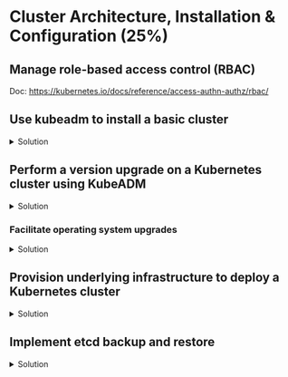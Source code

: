 # Cluster Architecture, Installation & Configuration (25%)

## Manage role-based access control (RBAC)

Doc: https://kubernetes.io/docs/reference/access-authn-authz/rbac/

## Use kubeadm to install a basic cluster

<details><summary>Solution</summary>
<p>

If you don't have cluster nodes yet, check the terraform deployment from below: [Provision underlying infrastructure to deploy a Kubernetes cluster](https://github.com/murasaki718/CKA-practice-exercises/blob/CKA-v1.31/cluster-architecture-installation-configuration.md#provision-underlying-infrastructure-to-deploy-a-kubernetes-cluster)

Installation from [scratch using Kelsey Hightower's kubernetes-the-hard-way](https://github.com/kelseyhightower/kubernetes-the-hard-way/) is too time-consuming but not irrelevant. We will be using kubeadm (v1.30.5) to install the Kubernetes cluster.

### Install containerd runtime

<details><summary>Solution</summary>
<p>

Doc: https://kubernetes.io/docs/setup/production-environment/container-runtimes/

We will do this using only three nodes (here is the path to the script https://github.com/murasaki718/CKA-practice-exercises/blob/CKA-v1.31/containerd-install.sh):

```bash
# containerd preinstall configuration
# initial system update and upgrade
apt-get update && apt-get upgrade

# disabled swap file
swapoff -a

# make changes in /etc/fstab to persist disabling of Swap on reboot
sed -i '/ swap / s/^\(.*\)$/#\1/g' /etc/fstab


# Load required Kernel Modules
cat <<EOF | sudo tee /etc/modules-load.d/containerd.conf
overlay
br_netfilter
EOF

sudo modprobe overlay
sudo modprobe br_netfilter

# Setup required sysctl params, these persist across reboots.
cat <<EOF | sudo tee /etc/sysctl.d/99-kubernetes-cri.conf
net.bridge.bridge-nf-call-iptables  = 1
net.ipv4.ip_forward                 = 1
net.bridge.bridge-nf-call-ip6tables = 1
EOF

# Apply sysctl params without reboot
sudo sysctl --system

# Install containerd
## Set up the repository
### Install packages to allow apt to use a repository over HTTPS
sudo apt-get update
sudo apt-get install -y apt-transport-https ca-certificates curl gnupg lsb-release

## Install packages
sudo apt-get update
sudo apt-get install -y containerd

# Configure containerd defaults
sudo mkdir -p /etc/containerd
containerd config default | sudo tee /etc/containerd/config.toml > /dev/null 2>&1
sed -i 's/SystemdCgroup = false/SystemdCgroup = true/' /etc/containerd/config.toml

# Restart containerd.service
sudo systemctl restart containerd.service
```

</p>
</details>

### Install kubeadm, kubelet and kubectl

<details><summary>Solution</summary>
<p>

Doc: https://kubernetes.io/docs/setup/production-environment/tools/kubeadm/install-kubeadm/

Do this on all three-nodes:

```bash
sudo apt-get update
sudo apt-get install -y apt-transport-https ca-certificates curl

curl -fsSL https://pkgs.k8s.io/core:/stable:/v1.30/deb/Release.key | sudo gpg --dearmor -o /etc/apt/keyrings/kubernetes-apt-keyring.gpg
echo "deb [signed-by=/etc/apt/keyrings/kubernetes-apt-keyring.gpg] https://pkgs.k8s.io/core:/stable:/v1.30/deb/ /" | sudo tee /etc/apt/sources.list.d/kubernetes.list

sudo apt-get update
sudo apt-get install -y kubelet=1.30.5-1.1 kubeadm=1.30.5-1.1 kubectl=1.30.5-1.1
sudo apt-mark hold kubelet kubeadm kubectl
```

</p>
</details>

### Create a cluster with kubeadm

<details><summary>Solution</summary>
<p>

Doc: https://kubernetes.io/docs/setup/production-environment/tools/kubeadm/create-cluster-kubeadm/

Make sure the nodes have different hostnames.

On control-plane node:
```bash
sudo kubeadm init --kubernetes-version=1.30.5 --pod-network-cidr=10.244.0.0/16
```

Run the output of the init command on the other nodes:
```bash
sudo kubeadm join 192.168.254.11:6443 --token h8vno9.7eroqaei7v1isdpn \
    --discovery-token-ca-cert-hash sha256:44f1def2a041f116bc024f7e57cdc0cdcc8d8f36f0b942bdd27c7f864f645407
```

On control-plane node again:
```bash
# Configure kubectl access
mkdir -p $HOME/.kube
sudo cp -i /etc/kubernetes/admin.conf $HOME/.kube/config
sudo chown $(id -u):$(id -g) $HOME/.kube/config

# Deloying Kubernetes Cluster Network Plugin using Either 

## Calico
kubectl apply -f https://raw.githubusercontent.com/projectcalico/calico/v3.28.0/manifests/calico.yaml

## Flannel
#kubectl apply -f https://github.com/flannel-io/flannel/releases/latest/download/kube-flannel.yml
```

</p>
</details>

### Check that your nodes are running and ready

<details><summary>Solution</summary>
<p>

```bash
kubectl get nodes
NAME               STATUS   ROLES           AGE     VERSION
k8s-controller      Ready    control-plane   3m29s   v1.30.5
k8s-node-1          Ready    <none>          114s    v1.30.5
k8s-node-2          Ready    <none>          77s     v1.30.5
```

</p>
</details>

</p>
</details>

## Perform a version upgrade on a Kubernetes cluster using KubeADM

<details><summary>Solution</summary>
<p>

Doc: https://kubernetes.io/docs/tasks/administer-cluster/kubeadm/kubeadm-upgrade/

After installing Kubernetes v1.31 here: [install](https://github.com/murasaki718/CKA-practice-exercises/blob/CKA-v1.31/cluster-architecture-installation-configuration.md#use-kubeadm-to-install-a-basic-cluster)

We will now upgrade the cluster to v1.31.

On control-plane node:

```bash
# Add 1.31 repository
sudo sh -c 'echo "deb [signed-by=/etc/apt/keyrings/kubernetes-apt-keyring.gpg] https://pkgs.k8s.io/core:/stable:/v1.31/deb/ /" >> /etc/apt/sources.list.d/kubernetes.list'

# Upgrade kubeadm
sudo apt-mark unhold kubeadm
sudo apt-get update && sudo apt-get install -y kubeadm=1.31.1-1.1
sudo apt-mark hold kubeadm

# Upgrade control-plane node
kubectl drain k8s-controller --ignore-daemonsets
sudo kubeadm upgrade plan
sudo kubeadm upgrade apply v1.31.1

# Update Network Plugin

## Calico
kubectl apply -f https://raw.githubusercontent.com/projectcalico/calico/v3.28.1/manifests/calico.yaml

## Flannel
#kubectl apply -f https://github.com/flannel-io/flannel/releases/latest/download/kube-flannel.yml

# Upgrade kubelet and kubectl
sudo apt-mark unhold kubelet kubectl
sudo apt-get update && sudo apt-get install -y kubelet=1.31.1-1.1 kubectl=1.31.1-1.1
sudo apt-mark hold kubelet kubectl
sudo systemctl daemon-reload
sudo systemctl restart kubelet

# Make control-plane node reschedulable
kubectl uncordon k8s-controller
```

On worker nodes:

```bash
# Add 1.31 repository
sudo sh -c 'echo "deb [signed-by=/etc/apt/keyrings/kubernetes-apt-keyring.gpg] https://pkgs.k8s.io/core:/stable:/v1.31/deb/ /" >> /etc/apt/sources.list.d/kubernetes.list'

# Upgrade kubeadm
sudo apt-mark unhold kubeadm
sudo apt-get update && sudo apt-get install -y kubeadm=1.31.1-1.1
sudo apt-mark hold kubeadm

# Upgrade the other node
kubectl drain k8s-node-1 --ignore-daemonsets
sudo kubeadm upgrade node

# Upgrade kubelet and kubectl
sudo apt-mark unhold kubelet kubectl
sudo apt-get update && sudo apt-get install -y kubelet=1.31.1-1.1 kubectl=1.31.1-1.1
sudo apt-mark hold kubelet kubectl
sudo systemctl daemon-reload
sudo systemctl restart kubelet

# Make worker node reschedulable
kubectl uncordon k8s-node-1
```

Verify that the nodes are upgraded to v1.31.1:

```bash
kubectl get nodes
NAME               STATUS                     ROLES           AGE   VERSION
k8s-controller     Ready                      control-plane   15m   v1.31.1
k8s-node-1         Ready,SchedulingDisabled   <none>          13m   v1.31.1
k8s-node-2         Ready,SchedulingDisabled   <none>          13m   v1.31.1
```

</p>
</details>

### Facilitate operating system upgrades

<details><summary>Solution</summary>
<p>

When we only have one control plane node in your cluster, you cannot upgrade the OS system (with reboot) without losing temporary access to your cluster.

Here we will upgrade our worker nodes:

```bash
# Hold Kubernetes from upgrading
sudo apt-mark hold kubeadm kubelet kubectl

# Upgrade node
kubectl drain k8s-node-1 --ignore-daemonsets
sudo apt update && sudo apt upgrade -y # Be careful about container runtime (e.g., docker) upgrade.

# Reboot node if necessary
sudo reboot

# Make worker node reschedulable
kubectl uncordon k8s-node-1
```

</p>
</details>

## Provision underlying infrastructure to deploy a Kubernetes cluster

<details><summary>Solution</summary>
<p>

You can use any cloud provider (AWS, Azure, GCP, OpenStack, etc.) and multiple tools to provision nodes for your Kubernetes cluster.

We will deploy a three-node cluster, with one control plane node and two worker nodes.

Three Libvirt/KVM nodes (or any cloud provider you are using):
- k8s-controller: 2 vCPUs, 4GB RAM, 20GB Disk, 192.168.254.11/24
- k8s-node-1:        2 vCPUs, 2GB RAM, 20GB Disk, 192.168.254.21/24
- k8s-node-2:        2 vCPUs, 2GB RAM, 20GB Disk, 192.168.254.22/24

OS description:

```bash
$ lsb_release -a
No LSB modules are available.
Distributor ID:	Ubuntu
Description:	Ubuntu 22.04.3 LTS
Release:	22.04
Codename:	jammy
```

We will use a local libvirt/KVM baremetal node with terraform (v1.2.5) to provision the three-node cluster described above.

```bash
mkdir terraform
cd terraform
wget https://raw.githubusercontent.com/murasaki718/CKA-practice-exercises/CKA-v1.31/terraform/cluster-infra.tf
terraform init
terraform plan
terraform apply
```

</p>
</details>

## Implement etcd backup and restore

<details><summary>Solution</summary>
<p>

### Backup etcd cluster

<details><summary>Solution</summary>
<p>

Doc: https://kubernetes.io/docs/tasks/administer-cluster/configure-upgrade-etcd/#backing-up-an-etcd-cluster

Check the version of your etcd cluster, which depends on how you installed it.

```bash
ETCD_POD_NAME=$(kubectl get po -A --no-headers -o custom-columns=":metadata.name" | grep etcd)
kubectl exec -it -n kube-system $ETCD_POD_NAME -- etcd --version
etcd Version: 3.5.15
Git SHA: 0452feec7
Go Version: go1.16.15
Go OS/Arch: linux/amd64
```

If using connecting to an external etcd instance, Download the etcd client 
```bash
# Download etcd client
wget https://github.com/etcd-io/etcd/releases/download/v3.5.15/etcd-v3.5.15-linux-amd64.tar.gz
tar xzvf etcd-v3.5.15-linux-amd64.tar.gz
sudo mv etcd-v3.5.15-linux-amd64/etcdctl /usr/local/bin
sudo mv etcd-v3.5.15-linux-amd64/etcdutl /usr/local/bin
```

You are going to need the file locations first of the trusted-ca-file, cert-file, and key-file
```bash
# review the yaml spec.container command and extract the required information
kubectl get po $(echo $ETCD_CONTAINER) -n kube-system -o "jsonpath="{.spec.containers}"" | jq ".[].command"

CACERT="/run/config/pki/etcd/ca.crt"
CERT="/run/config/pki/etcd/server.crt"
KEY="/run/config/pki/etcd/server.key"
```

```bash
# save etcd snapshot
ETCDCTL_API=3 etcdctl --endpoints https://127.0.0.1:2379 --cacert=$(echo $CACERT) --cert=$(echo $CERT) --key=$(echo $KEY) snapshot save snapshot.db

# View the snapshot
sudo etcdutl --write-out=table snapshot status snapshot.db 
+---------+----------+------------+------------+
|  HASH   | REVISION | TOTAL KEYS | TOTAL SIZE |
+---------+----------+------------+------------+
| 74116f1 |     2616 |       2639 |     4.5 MB |
+---------+----------+------------+------------+

#if etcdutl is unavailable
etcdctl --write-out=table snapshot status snapshot.db
Deprecated: Use `etcdutl snapshot status` instead.

+----------+----------+------------+------------+
|   HASH   | REVISION | TOTAL KEYS | TOTAL SIZE |
+----------+----------+------------+------------+
| cbf239e9 |    35895 |        946 |     1.8 MB |
+----------+----------+------------+------------+

```

</p>
</details>

### Restore an etcd cluster from a snapshot

<details><summary>Solution</summary>
<p>

Doc: https://kubernetes.io/docs/tasks/administer-cluster/configure-upgrade-etcd/#backing-up-an-etcd-cluster

Retrieve the Data dir location
```bash
kubectl get po $(echo $ETCD_CONTAINER) -n kube-system -o "jsonpath="{.spec.containers}"" | jq ".[].command" | grep "data-dir"

DATADIR="/var/lib/etcd"
```
Restore etcd from database snapshot/backup
```bash
# We are going to have to create a new directory to restore the contents of the backup
etcdutl --data-dir /var/lib/etcd-backup snapshot restore snapshot.db

# If we restore to the existing directory we will be presented with an ERROR message
etcdutl --data-dir /var/lib/etcd snapshot restore snapshot.db

#Deprecated: Use `etcdutl snapshot restore` instead.
#Error: data-dir "/var/lib/etcd/" not empty or could not be read

# If etcdutl is not available use the following command in place
ETCDCTL_API=3 etcdctl --endpoints https://127.0.0.1:2379 --cacert=$(echo $CACERT) --cert=$(echo $CERT) --key=$(echo $KEY) --data-dir=/var/lib/etcd-backup snapshot restore snapshot.db
Deprecated: Use `etcdutl snapshot restore` instead.

2024-10-30T03:16:06Z    info    snapshot/v3_snapshot.go:260     restoring snapshot      {"path": "snapshot.db", "wal-dir": "/var/lib/etcd-backup/member/wal", "data-dir": "/var/lib/etcd-backup", "snap-dir": "/var/lib/etcd-backup/member/snap"}
2024-10-30T03:16:06Z    info    membership/store.go:141 Trimming membership information from the backend...
2024-10-30T03:16:06Z    info    membership/cluster.go:421       added member    {"cluster-id": "cdf818194e3a8c32", "local-member-id": "0", "added-peer-id": "8e9e05c52164694d", "added-peer-peer-urls": ["http://localhost:2380"]}
2024-10-30T03:16:06Z    info    snapshot/v3_snapshot.go:287     restored snapshot       {"path": "snapshot.db", "wal-dir": "/var/lib/etcd-backup/member/wal", "data-dir": "/var/lib/etcd-backup", "snap-dir": "/var/lib/etcd-backup/member/snap"}
```

Updating the etcd yaml 
```bash
#TBD
```

</p>
</details>

</p>
</details>
